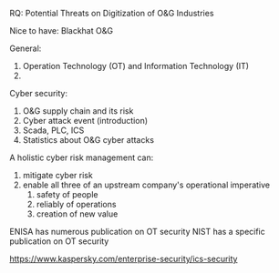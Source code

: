 RQ: Potential Threats on Digitization of O&G Industries

Nice to have:
Blackhat O&G

General:
1. Operation Technology (OT) and Information Technology (IT)
2. 


Cyber security:
1. O&G supply chain and its risk
2. Cyber attack event (introduction)
3.  Scada, PLC, ICS
4.  Statistics about O&G cyber attacks


A holistic cyber risk management can:
1. mitigate cyber risk
2. enable all three of an upstream company's operational imperative
	1. safety of people
	2. reliably of operations
	3. creation of new value


ENISA has numerous publication on OT security
NIST has a specific publication on OT security

https://www.kaspersky.com/enterprise-security/ics-security